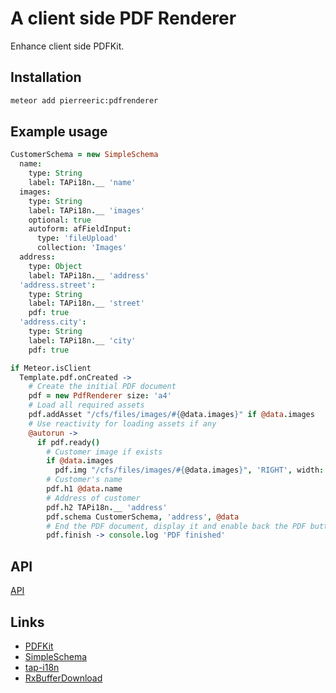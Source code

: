 # A client side PDF Renderer
Enhance client side PDFKit.

## Installation
```bash
meteor add pierreeric:pdfrenderer
```

## Example usage
```coffee
CustomerSchema = new SimpleSchema
  name:
    type: String
    label: TAPi18n.__ 'name'
  images:
    type: String
    label: TAPi18n.__ 'images'
    optional: true
    autoform: afFieldInput:
      type: 'fileUpload'
      collection: 'Images'
  address:
    type: Object
    label: TAPi18n.__ 'address'
  'address.street':
    type: String
    label: TAPi18n.__ 'street'
    pdf: true
  'address.city':
    type: String
    label: TAPi18n.__ 'city'
    pdf: true

if Meteor.isClient
  Template.pdf.onCreated ->
    # Create the initial PDF document
    pdf = new PdfRenderer size: 'a4'
    # Load all required assets
    pdf.addAsset "/cfs/files/images/#{@data.images}" if @data.images
    # Use reactivity for loading assets if any
    @autorun ->
      if pdf.ready()
        # Customer image if exists
        if @data.images
          pdf.img "/cfs/files/images/#{@data.images}", 'RIGHT', width: 100
        # Customer's name
        pdf.h1 @data.name
        # Address of customer
        pdf.h2 TAPi18n.__ 'address'
        pdf.schema CustomerSchema, 'address', @data
        # End the PDF document, display it and enable back the PDF button
        pdf.finish -> console.log 'PDF finished'  
```

## API
[API](doc/api.md)

## Links
* [PDFKit](http://pdfkit.org/)
* [SimpleSchema](https://github.com/aldeed/meteor-simple-schema)
* [tap-i18n](https://github.com/TAPevents/tap-i18n)
* [RxBufferDownload](https://github.com/PEM--/rxbufferdownload)
